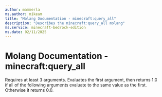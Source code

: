 ```yaml
---
author: mammerla
ms.author: mikeam
title: "Molang Documentation - minecraft:query_all"
description: "Describes the minecraft:query_all molang"
ms.service: minecraft-bedrock-edition
ms.date: 02/11/2025 
---
```


# Molang Documentation - minecraft:query_all

Requires at least 3 arguments. Evaluates the first argument, then returns 1.0 if all of the following arguments evaluate to the same value as the first. Otherwise it returns 0.0.
